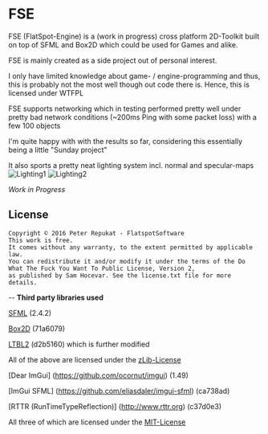 # FSE #

FSE (FlatSpot-Engine) is a (work in progress) cross platform 2D-Toolkit built on top of SFML and Box2D which could be used for Games and alike.

FSE is mainly created as a side project out of personal interest.

I only have limited knowledge about game- / engine-programming and thus, this is probably not the most well though out code there is. 
Hence, this is licensed under WTFPL 

FSE supports networking which in testing performed pretty well under pretty bad network conditions (~200ms Ping with some packet loss) with a few 100 objects

I'm quite happy with with the results so far, considering this essentially being a little "Sunday project"

It also sports a pretty neat lighting system incl. normal and specular-maps
![Lighting1](https://github.com/Alia5/FSE/blob/master/lighting1.gif?raw=true "Lighting1") ![Lighting2](https://github.com/Alia5/FSE/blob/master/lighting2.gif?raw=true "Lighting2")

*Work in Progress*

## License

```
Copyright © 2016 Peter Repukat - FlatspotSoftware
This work is free.
It comes without any warranty, to the extent permitted by applicable law.
You can redistribute it and/or modify it under the terms of the Do What The Fuck You Want To Public License, Version 2,
as published by Sam Hocevar. See the license.txt file for more details.
```

--
**Third party libraries used**

[SFML](http://www.sfml-dev.org) (2.4.2)

[Box2D](https://github.com/erincatto/Box2D/) (71a6079)

[LTBL2](https://github.com/Cmdu76/LTBL2/tree/d2b51608efa2aa7e3e2d632746b018d6e2add3be) (d2b5160) which is further modified

All of the above are licensed under the [zLib-License](https://en.wikipedia.org/wiki/Zlib_License)

[Dear ImGui] (https://github.com/ocornut/imgui) (1.49)

[ImGui SFML] (https://github.com/eliasdaler/imgui-sfml) (ca738ad)

[RTTR (RunTimeTypeReflection)] (http://www.rttr.org) (c37d0e3)

All three of which are licensed under the [MIT-License](https://opensource.org/licenses/MIT)